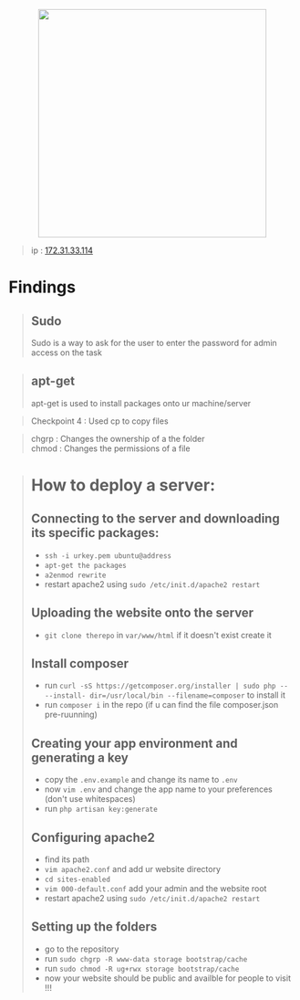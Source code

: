  <p align="center"><a href="https://laravel.com" target="_blank"><img src="https://raw.githubusercontent.com/laravel/art/master/logo-lockup/5%20SVG/2%20CMYK/1%20Full%20Color/laravel-logolockup-cmyk-red.svg" width="400"></a></p>
 
>ip : [172.31.33.114](http://172.31.33.114)

# Findings
> ## Sudo
> Sudo is a way to ask for the user to enter the password for admin access on the task

>## apt-get
>apt-get is used to install packages onto ur machine/server


>Checkpoint 4 : Used cp to copy files

>chgrp : Changes the ownership of a the folder\
>chmod : Changes the permissions of a file


># How to deploy a server:
>## Connecting to the server and downloading its specific packages:
>
> - `ssh -i urkey.pem ubuntu@address`
> - `apt-get the packages`
> - `a2enmod rewrite`
> - restart apache2 using `sudo /etc/init.d/apache2 restart`
>
>## Uploading the website onto the server
>
> - `git clone therepo` in `var/www/html` if it doesn't exist create it
>
>## Install composer
>
> - run `curl -sS https://getcomposer.org/installer | sudo php -- --install-
dir=/usr/local/bin --filename=composer` to install it
> - run `composer i` in the repo (if u can find the file composer.json pre-ruunning)
>
>## Creating your app environment and generating a key
>
> - copy the `.env.example` and change its name to `.env`
> - now `vim .env` and change the app name to your preferences (don't use whitespaces)
> - run `php artisan key:generate`
>
>## Configuring apache2
>
> - find its path
> - `vim apache2.conf` and add ur website directory
> - `cd sites-enabled`
> - `vim 000-default.conf` add your admin and the website root
> - restart apache2 using `sudo /etc/init.d/apache2 restart`
>
>## Setting up the folders
>
> - go to the repository
> - run `sudo chgrp -R www-data storage bootstrap/cache`
> - run `sudo chmod -R ug+rwx storage bootstrap/cache`
> - now your website should be public and availble for people to visit !!!
